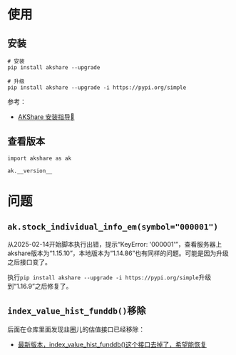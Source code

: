 # 使用

## 安装

```
# 安装
pip install akshare --upgrade

# 升级
pip install akshare --upgrade -i https://pypi.org/simple
```

参考：

- [AKShare 安装指导](https://akshare.akfamily.xyz/installation.html)

## 查看版本

```
import akshare as ak

ak.__version__
```

# 问题

## `ak.stock_individual_info_em(symbol="000001")`

从2025-02-14开始脚本执行出错，提示“KeyError: '000001'”，查看服务器上akshare版本为“1.15.10”，本地版本为“1.14.86”也有同样的问题。可能是因为升级之后接口变了。

执行`pip install akshare --upgrade -i https://pypi.org/simple`升级到“1.16.9”之后修复了。

## `index_value_hist_funddb()`移除

后面在仓库里面发现韭圈儿的估值接口已经移除：

- [最新版本，index_value_hist_funddb()这个接口去掉了，希望能恢复](https://github.com/akfamily/akshare/issues/5484)
